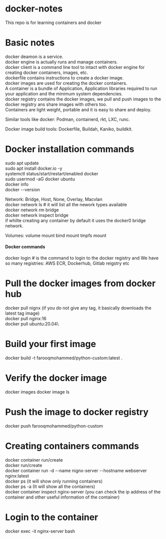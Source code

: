 # docker-notes
This repo is for learning containers and docker

# Basic notes
docker deamon is a service.\
docker engine is actually runs and manage containers.\
docker client is a command line tool to intact with docker engine for creating docker containers, images, etc.\
dockerfile contains instructions to create a docker image.\
docker images are used for creating the docker containers.\
A container is a bundle of Application, Application libraries required to run your application and the minimum system dependencies.\
docker registry contains the docker images, we pull and push images to the docker registry ans share images with others too.\
Containers are light weight, portable and it is easy to share and deploy.

Similar tools like docker: Podman, containerd, rkt, LXC, runc.

Docker image build tools: Dockerfile, Buildah, Kaniko, buildkit.

# Docker installation commands
sudo apt update\
sudo apt install docker.io -y\
systemctl status/start/restart/enabled docker\
sudo usermod -aG docker ubuntu\
docker info\
docker --version

Network: Bridge, Host, None, Overlay, Macvlan\
docker network ls # it will list all the nework types available\
docker network rm bridge\
docker network inspect bridge\
if whilte creating any container by default it uses the docker0 bridge network.


Volumes:
volume mount
bind mount
tmpfs mount

#### Docker commands ####
docker login # is the command to login to the docker registry and We have so many registries: AWS ECR, Dockerhub, Gitlab reigstry etc
# Pull the docker images from docker hub
docker pull nignx (if you do not give any tag, it basically downloads the latest tag image)\
docker pull nginx:16\
docker pull ubuntu:20.04\
# Build your first image
docker build -t farooqmohammed/python-custom:latest .
# Verify the docker image
docker images
docker image ls
# Push the image to docker registry
docker push farooqmohammed/python-custom
# Creating containers commands
docker container run/create\
docker run/create\
docker container run -d --name nignx-server --hostname webserver nginx:latest\
docker ps (it will show only running containers)\
docker ps -a (It will show all the containers)\
docker container inspect nginx-server (you can check the ip address of the container and other useful information of the container)
# Login to the container
docker exec -it nginx-server bash

